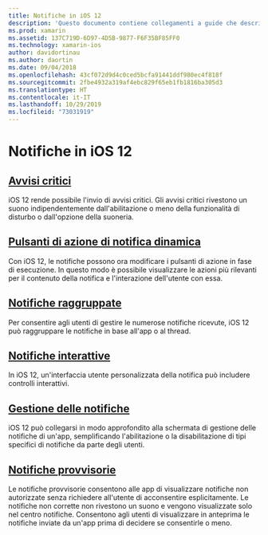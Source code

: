 ```yaml
---
title: Notifiche in iOS 12
description: 'Questo documento contiene collegamenti a guide che descrivono come usare varie funzionalità correlate alle notifiche introdotte in iOS 12: notifiche provvisorie, notifiche raggruppate, gestione notifiche, notifiche interattive, pulsanti di azione di notifica dinamica, e avvisi critici.'
ms.prod: xamarin
ms.assetid: 137C719D-6D97-4D5B-9877-F6F35BF85FF0
ms.technology: xamarin-ios
author: davidortinau
ms.author: daortin
ms.date: 09/04/2018
ms.openlocfilehash: 43cf072d9d4c0ced5bcfa91441ddf980ec4f818f
ms.sourcegitcommit: 2fbe4932a319af4ebc829f65eb1fb1816ba305d3
ms.translationtype: HT
ms.contentlocale: it-IT
ms.lasthandoff: 10/29/2019
ms.locfileid: "73031919"
---
```

# <a name="notifications-in-ios-12"></a>Notifiche in iOS 12

## <a name="critical-alertscritical-alertsmd"></a>[Avvisi critici](critical-alerts.md)

iOS 12 rende possibile l'invio di avvisi critici. Gli avvisi critici rivestono un suono indipendentemente dall'abilitazione o meno della funzionalità di disturbo o dall'opzione della suoneria.

## <a name="dynamic-notification-action-buttonsdynamic-actionsmd"></a>[Pulsanti di azione di notifica dinamica](dynamic-actions.md)

Con iOS 12, le notifiche possono ora modificare i pulsanti di azione in fase di esecuzione.
In questo modo è possibile visualizzare le azioni più rilevanti per il contenuto della notifica e l'interazione dell'utente con essa.

## <a name="grouped-notificationsgroupedmd"></a>[Notifiche raggruppate](grouped.md)

Per consentire agli utenti di gestire le numerose notifiche ricevute, iOS 12 può raggruppare le notifiche in base all'app o al thread.

## <a name="interactive-notificationsinteractivemd"></a>[Notifiche interattive](interactive.md)

In iOS 12, un'interfaccia utente personalizzata della notifica può includere controlli interattivi.

## <a name="notification-managementmanagementmd"></a>[Gestione delle notifiche](management.md)

iOS 12 può collegarsi in modo approfondito alla schermata di gestione delle notifiche di un'app, semplificando l'abilitazione o la disabilitazione di tipi specifici di notifiche da parte degli utenti.

## <a name="provisional-notificationsprovisionalmd"></a>[Notifiche provvisorie](provisional.md)

Le notifiche provvisorie consentono alle app di visualizzare notifiche non autorizzate senza richiedere all'utente di acconsentire esplicitamente. Le notifiche non corrette non rivestono un suono e vengono visualizzate solo nel centro notifiche. Consentono agli utenti di visualizzare in anteprima le notifiche inviate da un'app prima di decidere se consentirle o meno.
